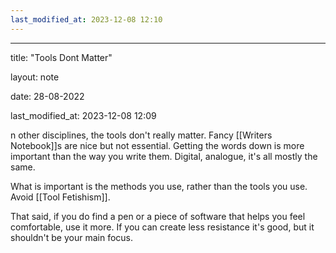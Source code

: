 ```yaml
---
last_modified_at: 2023-12-08 12:10
---
```

---

title: "Tools Dont Matter"

layout: note

date: 28-08-2022

last_modified_at: 2023-12-08 12:09

n other disciplines, the tools don't really matter. Fancy [[Writers Notebook]]s are nice but not essential. Getting the words down is more important than the way you write them. Digital, analogue, it's all mostly the same.

What is important is the methods you use, rather than the tools you use. Avoid [[Tool Fetishism]].

That said, if you do find a pen or a piece of software that helps you feel comfortable, use it more. If you can create less resistance it's good, but it shouldn't be your main focus.
